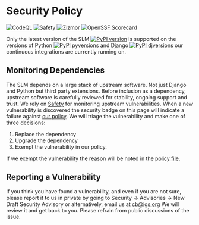 # Security Policy

[![CodeQL](https://github.com/International-GNSS-Service/SLM/actions/workflows/github-code-scanning/codeql/badge.svg?branch=master)](https://github.com/International-GNSS-Service/SLM/actions/workflows/github-code-scanning/codeql?query=branch:master)
[![Safety](https://github.com/International-GNSS-Service/SLM/workflows/safety/badge.svg)](https://docs.safetycli.com/safety-docs)
[![Zizmor](https://github.com/International-GNSS-Service/SLM/actions/workflows/zizmor.yml/badge.svg?branch=master)](https://woodruffw.github.io/zizmor)
[![OpenSSF Scorecard](https://api.securityscorecards.dev/projects/github.com/International-GNSS-Service/SLM/badge)](https://securityscorecards.dev/viewer/?uri=github.com/International-GNSS-Service/SLM)


Only the latest version of the SLM [![PyPI version](https://badge.fury.io/py/igs-slm.svg)](https://pypi.python.org/pypi/igs-slm/) is supported on the versions of Python [![PyPI pyversions](https://img.shields.io/pypi/pyversions/igs-slm.svg)](https://pypi.python.org/pypi/igs-slm/) and Django 
[![PyPI djversions](https://img.shields.io/pypi/djversions/igs-slm.svg)](https://pypi.org/project/igs-slm/) our continuous integrations are currently running on.

## Monitoring Dependencies

The SLM depends on a large stack of upstream software. Not just Django and Python but third party extensions. Before inclusion as a dependency, upstream software is carefully reviewed for stability, ongoing support and trust. We rely on [Safety](https://safetycli.com/) for monitoring upstream vulnerabilities. When a new vulnerability is discovered the security badge on this page will indicate a failure against [our policy](https://github.com/International-GNSS-Service/SLM/blob/master/.safety-policy.yml). We will triage the vulnerability and make one of three decisions:

1. Replace the dependency
2. Upgrade the dependency
3. Exempt the vulnerability in our policy.

If we exempt the vulnerability the reason will be noted in the [policy file](https://github.com/International-GNSS-Service/SLM/blob/master/.safety-policy.yml).


## Reporting a Vulnerability

If you think you have found a vulnerability, and even if you are not sure, please report it to us in private by going to Security -> Advisories -> New Draft Security Advisory or alternatively, email us at cb@igs.org
We will review it and get back to you. Please refrain from public discussions of the issue.
